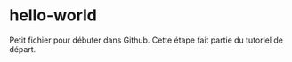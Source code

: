 # hello-world
Petit fichier pour débuter dans Github. Cette étape fait partie du tutoriel de départ.
